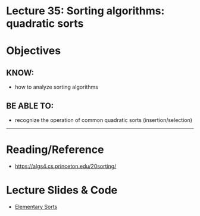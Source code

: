 # Lecture 35: Sorting algorithms: quadratic sorts

# Objectives

## KNOW:
- how to analyze sorting algorithms
  
## BE ABLE TO:
- recognize the operation of common quadratic sorts (insertion/selection)


---
# Reading/Reference

- https://algs4.cs.princeton.edu/20sorting/


# Lecture Slides & Code

- [Elementary Sorts](https://algs4.cs.princeton.edu/lectures/keynote/21ElementarySorts.pdf)



